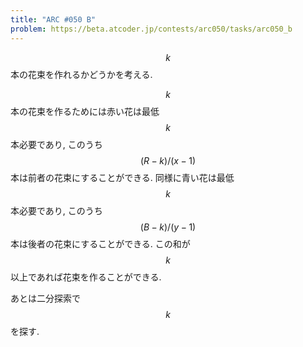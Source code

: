 ```yaml
---
title: "ARC #050 B"
problem: https://beta.atcoder.jp/contests/arc050/tasks/arc050_b
---
```

$$ k $$ 本の花束を作れるかどうかを考える.

$$ k $$ 本の花束を作るためには赤い花は最低 $$ k $$ 本必要であり, このうち $$ (R-k)/(x-1) $$ 本は前者の花束にすることができる. 同様に青い花は最低 $$ k $$ 本必要であり, このうち $$ (B-k)/(y-1) $$ 本は後者の花束にすることができる. この和が $$ k $$ 以上であれば花束を作ることができる.

あとは二分探索で $$ k $$ を探す.
